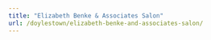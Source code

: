 ```yaml
---
title: "Elizabeth Benke & Associates Salon"
url: /doylestown/elizabeth-benke-and-associates-salon/
---
```

